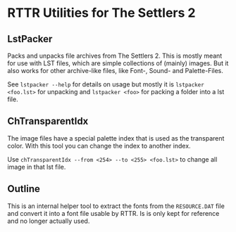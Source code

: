 # RTTR Utilities for The Settlers 2

## LstPacker
Packs and unpacks file archives from The Settlers 2.
This is mostly meant for use with LST files, which are simple collections of (mainly) images.
But it also works for other archive-like files, like Font-, Sound- and Palette-Files.

See `lstpacker --help` for details on usage but mostly it is `lstpacker <foo.lst>` for unpacking and `lstpacker <foo>` for packing a folder into a lst file.

## ChTransparentIdx
The image files have a special palette index that is used as the transparent color.
With this tool you can change the index to another index.

Use `chTransparentIdx --from <254> --to <255> <foo.lst>` to change all image in that lst file.

## Outline
This is an internal helper tool to extract the fonts from the `RESOURCE.DAT` file and convert it into a font file usable by RTTR.
Is is only kept for reference and no longer actually used.
